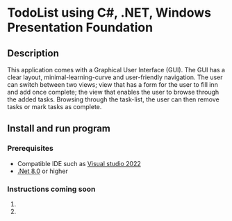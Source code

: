# TodoList using C#, .NET, Windows Presentation Foundation

## Description
This application comes with a Graphical User Interface (GUI). The GUI has a clear layout, minimal-learning-curve and user-friendly navigation. The user can switch between two views; view that has a form for the user to fill inn and add once complete; the view that enables the user to browse through the added tasks. Browsing through the task-list, the user can then remove tasks or mark tasks as complete. 

## Install and run program
### Prerequisites
* Compatible IDE such as [Visual studio 2022](https://visualstudio.microsoft.com/)
* [.Net 8.0](https://dotnet.microsoft.com/en-us/download/dotnet/8.0) or higher
### Instructions coming soon
1. 
2. 
